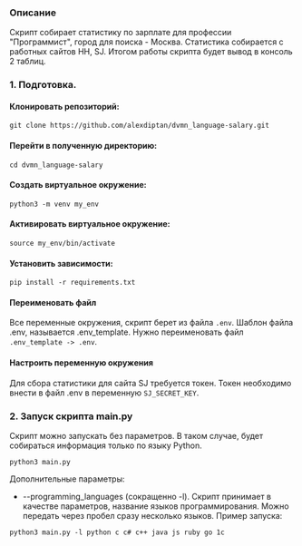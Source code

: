 ### Описание 
Скрипт собирает статистику по зарплате для профессии "Программист", город для поиска - Москва.
Статистика собирается с работных сайтов HH, SJ.
Итогом работы скрипта будет вывод в консоль 2 таблиц.

### 1. Подготовка.
#### Клонировать репозиторий: 
```
git clone https://github.com/alexdiptan/dvmn_language-salary.git
```
#### Перейти в полученную директорию:
```
cd dvmn_language-salary
```
#### Создать виртуальное окружение:
```
python3 -m venv my_env
```
#### Активировать виртуальное окружение:
```
source my_env/bin/activate
```
#### Установить зависимости:
```
pip install -r requirements.txt
```
#### Переименовать файл
Все переменные окружения, скрипт берет из файла `.env`. Шаблон файла .env, называется .env_template.
Нужно переименовать файл `.env_template -> .env`.

#### Настроить переменную окружения
Для сбора статистики для сайта SJ требуется токен. Токен необходимо внести в файл .env в переменную `SJ_SECRET_KEY`.


### 2. Запуск скрипта main.py
Скрипт можно запускать без параметров. В таком случае, будет собираться информация только по языку Python.
```
python3 main.py
```
Дополнительные параметры:
- --programming_languages (сокращенно -l). Скрипт принимает в качестве параметров, название языков программирования. Можно передать через пробел сразу несколько 
языков.
Пример запуска: 
```
python3 main.py -l python c c# c++ java js ruby go 1c
```
